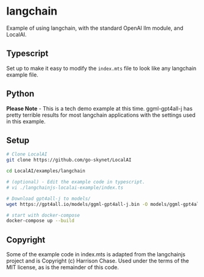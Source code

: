 # langchain

Example of using langchain, with the standard OpenAI llm module, and LocalAI.

## Typescript
Set up to make it easy to modify the `index.mts` file to look like any langchain example file.

## Python


**Please Note** - This is a tech demo example at this time. ggml-gpt4all-j has pretty terrible results for most langchain applications with the settings used in this example.

## Setup

```bash
# Clone LocalAI
git clone https://github.com/go-skynet/LocalAI

cd LocalAI/examples/langchain

# (optional) - Edit the example code in typescript.
# vi ./langchainjs-localai-example/index.ts

# Download gpt4all-j to models/
wget https://gpt4all.io/models/ggml-gpt4all-j.bin -O models/ggml-gpt4all-j

# start with docker-compose
docker-compose up --build
```

## Copyright

Some of the example code in index.mts is adapted from the langchainjs project and is Copyright (c) Harrison Chase. Used under the terms of the MIT license, as is the remainder of this code.